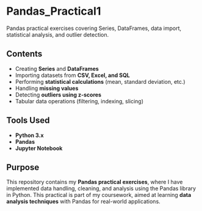 # Pandas_Practical1
Pandas practical exercises covering Series, DataFrames, data import, statistical analysis, and outlier detection.


## Contents  
- Creating **Series** and **DataFrames**  
- Importing datasets from **CSV, Excel, and SQL**  
- Performing **statistical calculations** (mean, standard deviation, etc.)  
- Handling **missing values**  
- Detecting **outliers using z-scores**  
- Tabular data operations (filtering, indexing, slicing)  

## Tools Used  
- **Python 3.x**  
- **Pandas**  
- **Jupyter Notebook**  

## Purpose  
This repository contains my **Pandas practical exercises**, where I have implemented data handling, cleaning, and analysis using the Pandas library in Python.  This practical is part of my coursework, aimed at learning **data analysis techniques** with Pandas for real-world applications.  
